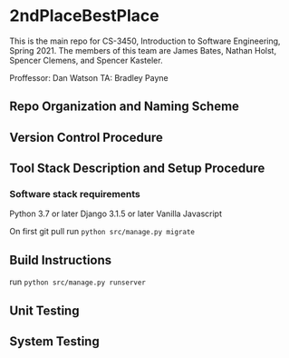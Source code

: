 # 2ndPlaceBestPlace

This is the main repo for CS-3450, Introduction to Software Engineering, Spring 2021.
The members of this team are James Bates, Nathan Holst, Spencer Clemens, and Spencer Kasteler.


Proffessor: Dan Watson
TA: Bradley Payne

## Repo Organization and Naming Scheme

## Version Control Procedure

## Tool Stack Description and Setup Procedure
### Software stack requirements
Python 3.7 or later
Django 3.1.5 or later
Vanilla Javascript

On first git pull run ```python src/manage.py migrate```
## Build Instructions
run ```python src/manage.py runserver```
## Unit Testing

## System Testing

